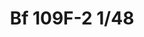 ---
title: "Bf 109F-2 1/48"
price: 2350.00 
desc: "WEEKEND EDITION, Bf 109F-2 1/48, razmera: 1/48"
img_path: "/assets/img/84147.jpg"
brand: AMMO
available: true
special_offer: false
new: false
soon: false
cat: "Plasticne-Makete"
subcat: "PM-EDUARD"
subsubcat: ""
sifra: "84147"
---
